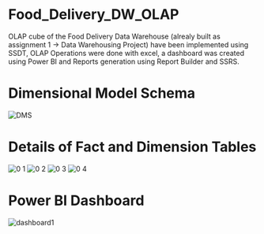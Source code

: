 # Food_Delivery_DW_OLAP
OLAP cube of the Food Delivery Data Warehouse (alrealy built as assignment 1 -> Data Warehousing Project) have been implemented using SSDT, OLAP Operations were done with excel, a dashboard was created using Power BI and Reports generation using Report Builder and SSRS. 
# Dimensional Model Schema
![DMS](https://user-images.githubusercontent.com/87229466/213014137-f9fe556e-e4a3-4bbd-8698-3914b42e3e5b.png)
# Details of Fact and Dimension Tables
![0 1](https://user-images.githubusercontent.com/87229466/213013487-ea19872f-573a-4f4e-80b7-616309f67b17.PNG) ![0 2](https://user-images.githubusercontent.com/87229466/213013546-c3cf89b6-a5f9-446f-befb-08bb468f40e6.PNG) ![0 3](https://user-images.githubusercontent.com/87229466/213013659-eb988ed9-5a70-4930-a84f-7f0854dd619c.PNG) ![0 4](https://user-images.githubusercontent.com/87229466/213013693-afdf190b-3103-43b1-ac88-f3a246d27338.PNG)
# Power BI Dashboard 
![dashboard1](https://user-images.githubusercontent.com/87229466/213010774-e746f950-3fa9-407e-a2ba-7f3cb17b4269.PNG)
